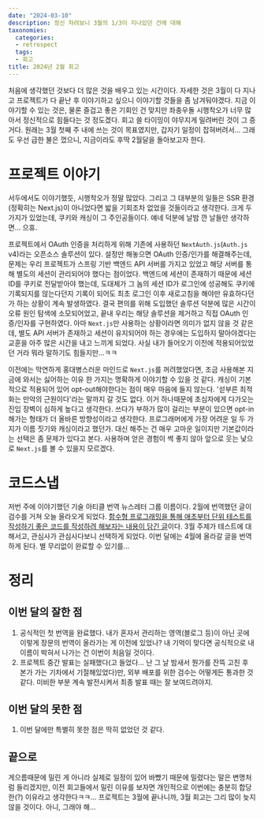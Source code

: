 ```yaml
---
date: "2024-03-10"
description: 정신 차려보니 3월의 1/3이 지나있던 건에 대해
taxonomies:
  categories:
  - retrospect
  tags:
  - 회고
title: 2024년 2월 회고
---
```


처음에 생각했던 것보다 더 많은 것을 배우고 있는 시간이다. 자세한 것은 3월이 다 지나고 프로젝트가 다 끝난 후 이야기하고 싶으니 이야기할 것들을 좀 남겨둬야겠다. 지금 이야기할 수 있는 것은, 물론 즐겁고 좋은 기회인 건 맞지만 좌충우돌 시행착오가 너무 많아서 정신적으로 힘들다는 것 정도겠다. 회고 쓸 타이밍이 야무지게 밀려버린 것이 그 증거다. 원래는 3월 첫째 주 내에 쓰는 것이 목표였지만, 갑자기 일정이 잡혀버려서... 그래도 우선 급한 불은 껐으니, 지금이라도 후딱 2월달을 돌아보고자 한다.

<!-- more -->

# 프로젝트 이야기

서두에서도 이야기했듯, 시행착오가 정말 많았다. 그리고 그 대부분의 일들은 SSR 환경(정확히는 Next.js)이 아니었다면 밟을 기회조차 없었을 것들이라고 생각한다. 크게 두 가지가 있었는데, 쿠키와 캐싱이 그 주인공들이다. 얘네 덕분에 날밤 깐 날들만 생각하면... 으휴.

프로젝트에서 OAuth 인증을 처리하게 위해 기존에 사용하던 `NextAuth.js`(`Auth.js` v4)라는 오픈소스 솔루션이 있다. 설정만 해놓으면 OAuth 인증/인가를 해결해주는데, 문제는 우리 프로젝트가 스프링 기반 백엔드 API 서버를 가지고 있었고 해당 서버를 통해 별도의 세션이 관리되어야 했다는 점이었다. 백엔드에 세션이 존재하기 때문에 세션 ID를 쿠키로 전달받아야 했는데, 도대체가 그 놈의 세션 ID가 로그인에 성공해도 쿠키에 기록되지를 않는다던지 기록이 되어도 최초 로그인 이후 새로고침을 해야만 유효하다던가 하는 상황이 계속 발생하였다. 결국 편의를 위해 도입했던 솔루션 덕분에 많은 시간이 오류 원인 탐색에 소모되어었고, 끝내 우리는 해당 솔루션을 제거하고 직접 OAuth 인증/인자를 구현하였다. 아마 `Next.js`만 사용하는 상황이라면 의미가 없지 않을 것 같은데, 별도 API 서버가 존재하고 세션이 유지되어야 하는 경우에는 도입하지 말아야겠다는 교훈을 아주 많은 시간을 내고 느끼게 되었다. 사실 내가 들어오기 이전에 적용되어있었던 거라 뭐라 말하기도 힘들지만...ㅋㅋ

이전에는 막연하게 홍대병스러운 마인드로 `Next.js`를 꺼려했었다면, 조금 사용해본 지금에 와서는 싫어하는 이유 한 가지는 명확하게 이야기할 수 있을 것 같다. 캐싱이 기본적으로 적용되어 있어 opt-out해야한다는 점이 매우 마음에 들지 않는다. '섣부른 최적화는 만악의 근원이다'라는 말까지 갈 것도 없다. 이거 하나때문에 초심자에게 다가오는 진입 장벽이 심하게 높다고 생각한다. 쓰다가 부하가 많이 걸리는 부분이 있으면 opt-in해가는 형태가 더 올바른 방향성이라고 생각한다. 프로그래머에게 가장 어려운 일 두 가지가 이름 짓기와 캐싱이라고 했던가. 대신 해주는 건 매우 고마운 일이지만 기본값이라는 선택은 좀 문제가 있다고 본다. 사용하며 얻은 경험이 썩 좋지 않아 앞으로 웃는 낯으로 `Next.js`를 볼 수 있을지 모르겠다.

# 코드스냅

저번 주에 이야기했던 기술 아티클 번역 뉴스레터 그룹 이름이다. 2월에 번역했던 글이 검수를 거쳐 오늘 올라오게 되었다. [함수형 프로그래밍을 통해 애초부터 단위 테스트를 작성하기 좋은 코드를 작성하려 해보자는 내용이 담긴 글](https://codesnapmag.hashnode.dev/functional-programming-unit-test)이다. 3월 주제가 테스트에 대해서고, 관심사가 관심사다보니 선택하게 되었다. 이번 달에는 4월에 올라갈 글을 번역하게 된다. 별 무리없이 완료할 수 있기를...

# 정리

## 이번 달의 잘한 점

1. 공식적인 첫 번역을 완료했다. 내가 혼자서 관리하는 영역(블로그 등)이 아닌 곳에 이렇게 장문의 번역이 올라가는 게 이전에 있었나? 내 기억이 맞다면 공식적으로 내 이름이 박혀서 나가는 건 이번이 처음일 것이다.
2. 프로젝트 중간 발표는 실패했다(고 들었다... 난 그 날 밤새서 뭔가를 잔뜩 고친 후 본가 가는 기차에서 기절해있었다)만, 외부 배포를 위한 검수는 어떻게든 통과한 것 같다. 미비한 부분 계속 발전시켜서 최종 발표 때는 잘 보여드려야지.

## 이번 달의 못한 점

1. 이번 달에만 특별히 못한 점은 딱히 없었던 것 같다.

## 끝으로

게으름때문에 밀린 게 아니라 실제로 일정이 있어 바빴기 때문에 밀렸다는 말은 변명처럼 들리겠지만, 이전 회고들에서 밀린 이유를 보자면 개인적으로 이번에는 충분히 합당한(?) 이유라고 생각한다ㅋㅋ... 프로젝트는 3월에 끝나니까, 3월 회고는 그리 많이 늦지 않을 것이다. 아니, 그래야 해...

